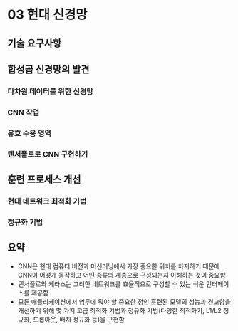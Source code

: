 # 03 현대 신경망

## 기술 요구사항

## 합성곱 신경망의 발견

### 다차원 데이터를 위한 신경망

### CNN 작업

### 유효 수용 영역

### 텐서플로로 CNN 구현하기

## 훈련 프로세스 개선

### 현대 네트워크 최적화 기법

### 정규화 기법

## 요약
- CNN은 현대 컴퓨터 비전과 머신러닝에서 가장 중요한 위치를 차지하기 때문에 CNN이 어떻게 동작하고 어떤 종류의 계층으로 구성되는지 이해하는 것이 중요함
- 텐서플로와 케라스는 그러한 네트워크를 효율적으로 구성할 수 있는 쉬운 인터페이스를 제공함
- 모든 애플리케이션에서 염두에 둬야 할 중요한 점인 훈련된 모델의 성능과 견고함을 개선하기 위해 몇 가지 고급 최적화 기법과 정규화 기법(다양한 최적화기, L1/L2 정규화, 드롭아웃, 배치 정규화 등)을 구현함
